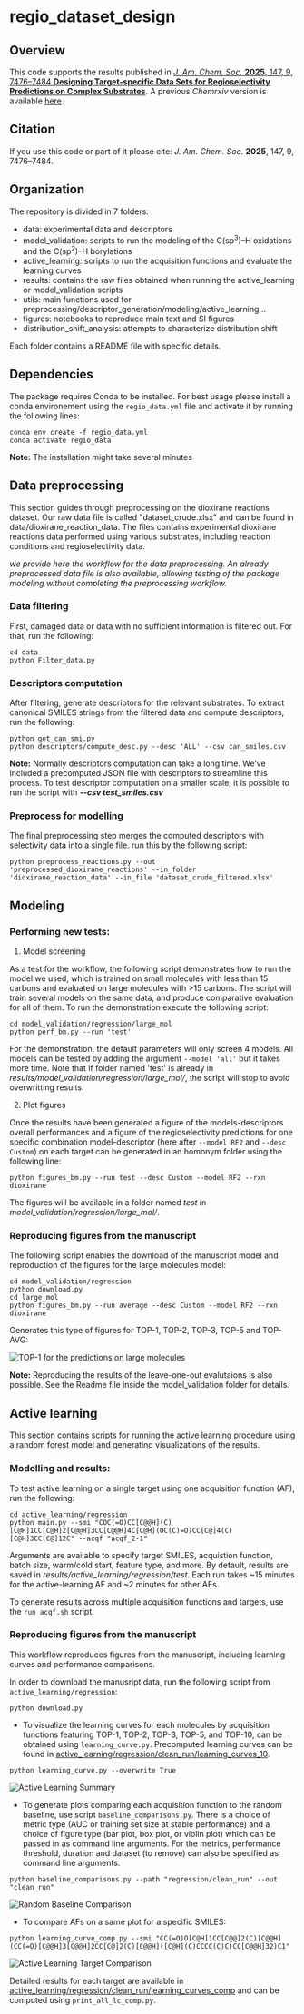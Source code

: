 # regio_dataset_design

## Overview
This code supports the results published in [*J. Am. Chem. Soc.* **2025**, 147, 9, 7476–7484 **Designing Target-specific Data Sets for Regioselectivity Predictions on Complex Substrates**](https://pubs.acs.org/doi/10.1021/jacs.4c15902). A previous *Chemrxiv* version is available [here](https://chemrxiv.org/engage/chemrxiv/article-details/670af7ffcec5d6c142f850d3).

## Citation

If you use this code or part of it please cite: *J. Am. Chem. Soc.* **2025**, 147, 9, 7476–7484.

## Organization

The repository is divided in 7 folders:
 - data:                          experimental data and descriptors
 - model_validation:              scripts to run the modeling of the C(sp<sup>3</sup>)–H oxidations and the C(sp<sup>2</sup>)–H borylations
 - active_learning:               scripts to run the acquisition functions and evaluate the learning curves
 - results:                       contains the raw files obtained when running the active_learning or model_validation scripts
 - utils:                         main functions used for preprocessing/descriptor_generation/modeling/active_learning...
 - figures:                       notebooks to reproduce main text and SI figures
 - distribution_shift_analysis:   attempts to characterize distribution shift

Each folder contains a README file with specific details.

## Dependencies

The package requires Conda to be installed.
For best usage please install a conda environement using the ```regio_data.yml``` file and activate it by running the following lines:

```
conda env create -f regio_data.yml
conda activate regio_data
```

**Note:** The installation might take several minutes

## Data preprocessing

This section guides through preprocessing on the dioxirane reactions dataset.
Our raw data file is called "dataset_crude.xlsx" and can be found in data/dioxirane_reaction_data. The files contains experimental dioxirane reactions data performed using various substrates, including reaction conditions and regioselectivity data.

*we provide here the workflow for the data preprocessing. An already preprocessed data file is also available, allowing testing of the package modeling without completing the preprocessing workflow.* 

### Data filtering

First, damaged data or data with no sufficient information is filtered out. For that, run the following:
```
cd data
python Filter_data.py
```

### Descriptors computation
After filtering, generate descriptors for the relevant substrates. To extract canonical SMILES strings from the filtered data and compute descriptors, run the following:

```
python get_can_smi.py
python descriptors/compute_desc.py --desc 'ALL' --csv can_smiles.csv
```
**Note:** Normally descriptors computation can take a long time. We’ve included a precomputed JSON file with descriptors to streamline this process. To test descriptor computation on a smaller scale, it is possible to run the script with ***--csv test_smiles.csv***

### Preprocess for modelling
The final preprocessing step merges the computed descriptors with selectivity data into a single file. run this by the following script:
```
python preprocess_reactions.py --out 'preprocessed_dioxirane_reactions' --in_folder 'dioxirane_reaction_data' --in_file 'dataset_crude_filtered.xlsx'
```

## Modeling

### Performing new tests:

1. Model screening

As a test for the workflow, the following script demonstrates how to run the model we used, which is trained on small molecules with less than 15 carbons and evaluated on large molecules with >15 carbons. The script will train several models on the same data, and produce comparative evaluation for all of them. To run the demonstration execute the following script:
```
cd model_validation/regression/large_mol
python perf_bm.py --run 'test'
```
For the demonstration, the default parameters will only screen 4 models. All models can be tested by adding the argument ``--model 'all'`` but it takes more time. Note that if folder named 'test' is already in *results/model_validation/regression/large_mol/*, the script will stop to avoid overwritting results.

2. Plot figures
   
Once the results have been generated a figure of the models-descriptors overall performances and a figure of the regioselectivity predictions for one specific combination model-descriptor (here after ``--model RF2`` and ``--desc Custom``) on each target can be generated in an homonym folder using the following line:
```
python figures_bm.py --run test --desc Custom --model RF2 --rxn dioxirane 
```
The figures will be available in a folder named *test* in *model_validation/regression/large_mol/*. 

### Reproducing figures from the manuscript

The following script enables the download of the manuscript model and reproduction of the figures for the large molecules model:

```
cd model_validation/regression
python download.py
cd large_mol 
python figures_bm.py --run average --desc Custom --model RF2 --rxn dioxirane
```   

Generates this type of figures for TOP-1, TOP-2, TOP-3, TOP-5 and TOP-AVG:
       
![TOP-1 for the predictions on large molecules](model_validation/regression/large_mol/dioxirane/average/heatmap_TOP1.png)


**Note:** Reproducing the results of the leave-one-out evalutaions is also possible. See the Readme file inside the model_validation folder for details.


## Active learning

This section contains scripts for running the active learning procedure using a random forest model and generating visualizations of the results.

### Modelling and results:
   
To test active learning on a single target using one acquisition function (AF), run the following:

```
cd active_learning/regression
python main.py --smi "COC(=O)CC[C@@H](C)[C@H]1CC[C@H]2[C@@H]3CC[C@@H]4C[C@H](OC(C)=O)CC[C@]4(C)[C@H]3CC[C@]12C" --acqf "acqf_2-1"
```

Arguments are available to specify target SMILES, acquistion function, batch size, warm/cold start, feature type, and more. By default, results are saved in *results/active_learning/regression/test*. Each run takes ~15 minutes for the active-learning AF and ~2 minutes for other AFs.
         
To generate results across multiple acquisition functions and targets, use the ```run_acqf.sh``` script.

### Reproducing figures from the manuscript

This workflow reproduces figures from the manuscript, including learning curves and performance comparisons.

In order to download the manusript data, run the following script from ```active_learning/regression```:
```
python download.py
```
   
- To visualize the learning curves for each molecules by acquisition functions featuring TOP-1, TOP-2, TOP-3, TOP-5, and TOP-10, can be obtained using ```learning_curve.py```. Precomputed learning curves can be found in [active_learning/regression/clean_run/learning_curves_10](active_learning/regression/clean_run/learning_curves_10).

```
python learning_curve.py --overwrite True
```

![Active Learning Summary](active_learning/regression/clean_run/learning_curves_10/summary_5_CC(=O)O[C@H]1CC[C@@]2(C)[C@@H](CC(=O)[C@@H]3[C@@H]2CC[C@]2(C)[C@@H]([C@H](C)CCCC(C)C)CC[C@@H]32)C1.png) 
         
- To generate plots comparing each acquisition function to the random baseline, use script ```baseline_comparisons.py```. There is a choice of metric type (AUC or training set size at stable performance) and a choice of figure type (bar plot, box plot, or violin plot) which can be passed in as command line arguments. For the metrics, performance threshold, duration and dataset (to remove) can also be specified as command line arguments.

```
python baseline_comparisons.py --path "regression/clean_run" --out "clean_run"
```

![Random Baseline Comparison](active_learning/regression/clean_run/standard_dist_clust-all_metric-SSP_disttype-box.png)
         
- To compare AFs on a same plot for a specific SMILES:

```
python learning_curve_comp.py --smi "CC(=O)O[C@H]1CC[C@@]2(C)[C@@H](CC(=O)[C@@H]3[C@@H]2CC[C@]2(C)[C@@H]([C@H](C)CCCC(C)C)CC[C@@H]32)C1"
```
 
![Active Learning Target Comparison](active_learning/regression/clean_run/learning_curves_comp/lc_comp_tmp_1.png)    

Detailed results for each target are available in [active_learning/regression/clean_run/learning_curves_comp](active_learning/regression/clean_run/learning_curves_comp) and can be computed using ```print_all_lc_comp.py```.


